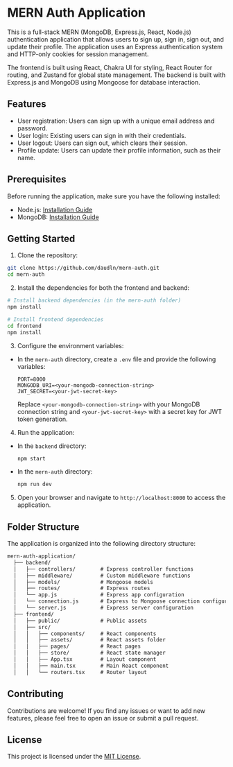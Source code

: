 # MERN Auth Application

This is a full-stack MERN (MongoDB, Express.js, React, Node.js) authentication application that allows users to sign up, sign in, sign out, and update their profile. The application uses an Express authentication system and HTTP-only cookies for session management.

The frontend is built using React, Chakra UI for styling, React Router for routing, and Zustand for global state management. The backend is built with Express.js and MongoDB using Mongoose for database interaction.

## Features

- User registration: Users can sign up with a unique email address and password.
- User login: Existing users can sign in with their credentials.
- User logout: Users can sign out, which clears their session.
- Profile update: Users can update their profile information, such as their name.

## Prerequisites

Before running the application, make sure you have the following installed:

- Node.js: [Installation Guide](https://nodejs.org)
- MongoDB: [Installation Guide](https://docs.mongodb.com/manual/installation/)

## Getting Started

1. Clone the repository:

```bash
git clone https://github.com/daudln/mern-auth.git
cd mern-auth
```

2. Install the dependencies for both the frontend and backend:

```bash
# Install backend dependencies (in the mern-auth folder)
npm install

# Install frontend dependencies
cd frontend
npm install
```

3. Configure the environment variables:

- In the `mern-auth` directory, create a `.env` file and provide the following variables:

  ```env
  PORT=8000
  MONGODB_URI=<your-mongodb-connection-string>
  JWT_SECRET=<your-jwt-secret-key>
  ```

  Replace `<your-mongodb-connection-string>` with your MongoDB connection string and `<your-jwt-secret-key>` with a secret key for JWT token generation.

4. Run the application:

- In the `backend` directory:

  ```bash
  npm start
  ```

- In the `mern-auth` directory:

  ```bash
  npm run dev
  ```

5. Open your browser and navigate to `http://localhost:8000` to access the application.

## Folder Structure

The application is organized into the following directory structure:

```markdown
mern-auth-application/
  ├── backend/
  │   ├── controllers/        # Express controller functions
  │   ├── middleware/         # Custom middleware functions
  │   ├── models/             # Mongoose models
  │   ├── routes/             # Express routes
  │   └── app.js              # Express app configuration
  │   └── connection.js       # Express to Mongoose connection configuration
  │   └── server.js           # Express server configuration
  ├── frontend/
  │   ├── public/             # Public assets
  │   ├── src/
  │   │   ├── components/     # React components
  │   │   ├── assets/         # React assets folder
  │   │   ├── pages/          # React pages
  │   │   ├── store/          # React state manager
  │   │   ├── App.tsx         # Layout component
  │   │   ├── main.tsx        # Main React component
  │   │   └── routers.tsx     # Router layout
```

## Contributing

Contributions are welcome! If you find any issues or want to add new features, please feel free to open an issue or submit a pull request.

## License

This project is licensed under the [MIT License](LICENSE).

```